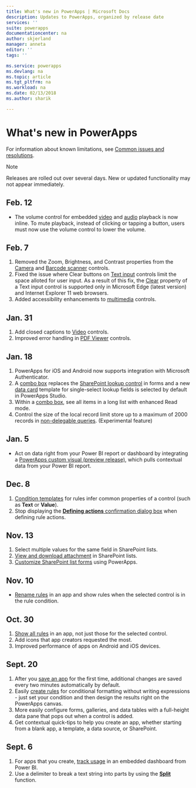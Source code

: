 ```yaml
---
title: What's new in PowerApps | Microsoft Docs
description: Updates to PowerApps, organized by release date
services: ''
suite: powerapps
documentationcenter: na
author: skjerland
manager: anneta
editor: ''
tags: ''

ms.service: powerapps
ms.devlang: na
ms.topic: article
ms.tgt_pltfrm: na
ms.workload: na
ms.date: 02/13/2018
ms.author: sharik

---
```

# What's new in PowerApps
For information about known limitations, see [Common issues and resolutions](common-issues-and-resolutions.md).

> [!NOTE]
> Releases are rolled out over several days. New or updated functionality may not appear immediately.

## Feb. 12
* The volume control for embedded [video](controls/control-audio-video.md) and [audio](controls/control-audio-video.md) playback is now inline. To mute playback, instead of clicking or tapping a button, users must now use the volume control to lower the volume.

## Feb. 7
1. Removed the Zoom, Brightness, and Contrast properties from the [Camera](controls/control-camera.md) and [Barcode scanner](controls/control-barcodescanner.md) controls.
2. Fixed the issue where Clear buttons on [Text input](controls/control-text-input.md) controls limit the space alloted for user input. As a result of this fix, the [Clear](../controls/control-text-input.md#additional-properties) property of a Text input control is supported only in Microsoft Edge (latest version) and Internet Explorer 11 web browsers.
3. Added accessibility enhancements to [multimedia](add-images-pictures-audio-video.md) controls.

## Jan. 31
1. Add closed captions to [Video](controls/control-audio-video.md) controls.
2. Improved error handling in [PDF Viewer](controls/control-pdf-viewer.md) controls.

## Jan. 18
1. PowerApps for iOS and Android now supports integration with Microsoft Authenticator.
2. A [combo box](controls/control-combo-box.md) replaces the [SharePoint lookup control](sharepoint-lookup-fields.md) in forms and a new [data card](working-with-cards.md) template for single-select lookup fields is selected by default in PowerApps Studio.
3. Within a [combo box](controls/control-combo-box.md), see all items in a long list with enhanced Read mode.
4. Control the size of the local record limit store up to a maximum of 2000 records in [non-delegable queries](delegation-overview.md#non-delegable-limits). (Experimental feature)

## Jan. 5
* Act on data right from your Power BI report or dashboard by integrating a [PowerApps custom visual (preview release)](https://powerapps.microsoft.com/blog/powerbi-powerapps-visual/), which pulls contextual data from your Power BI report.

## Dec. 8
1. [Condition templates](working-with-rules.md) for rules infer common properties of a control (such as **Text** or **Value**).
2. Stop displaying the [**Defining actions** confirmation dialog box](working-with-rules.md) when defining rule actions.

## Nov. 13
1. Select multiple values for the same field in SharePoint lists.
2. [View and download attachment](controls/control-attachments.md) in SharePoint lists.
3. [Customize SharePoint list forms](customize-list-form.md) using PowerApps.

## Nov. 10
* [Rename rules](working-with-rules.md) in an app and show rules when the selected control is in the rule condition.

## Oct. 30
1. [Show all rules](working-with-rules.md) in an app, not just those for the selected control.
2. Add icons that app creators requested the most.
3. Improved performance of apps on Android and iOS devices.

## Sept. 20
1. After you [save an app](save-publish-app.md) for the first time, additional changes are saved every two minutes automatically by default.
2. Easily [create rules](working-with-rules.md) for conditional formatting without writing expressions - just set your condition and then design the results right on the PowerApps canvas.
3. More easily configure forms, galleries, and data tables with a full-height data pane that pops out when a control is added.
4. Get contextual quick-tips to help you create an app, whether starting from a blank app, a template, a data source, or SharePoint.

## Sept. 6
1. For apps that you create, [track usage](../administrator/app-analytics.md) in an embedded dashboard from Power BI.
2. Use a delimiter to break a text string into parts by using the **[Split](functions/function-split.md)** function.
